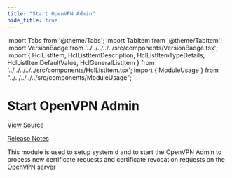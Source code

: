```yaml
---
title: "Start OpenVPN Admin"
hide_title: true
---
```


import Tabs from '@theme/Tabs';
import TabItem from '@theme/TabItem';
import VersionBadge from '../../../../../src/components/VersionBadge.tsx';
import { HclListItem, HclListItemDescription, HclListItemTypeDetails, HclListItemDefaultValue, HclGeneralListItem } from '../../../../../src/components/HclListItem.tsx';
import { ModuleUsage } from "../../../../../src/components/ModuleUsage";

<VersionBadge repoTitle="Open VPN Package Infrastructure Package" version="0.25.0" lastModifiedVersion="0.19.0"/>

# Start OpenVPN Admin

<a href="https://github.com/gruntwork-io/terraform-aws-openvpn/tree/v0.25.0/modules/start-openvpn-admin" className="link-button" title="View the source code for this module in GitHub.">View Source</a>

<a href="https://github.com/gruntwork-io/terraform-aws-openvpn/releases/tag/v0.19.0" className="link-button" title="Release notes for only versions which impacted this module.">Release Notes</a>

This module is used to setup system.d and to start the OpenVPN Admin to process new certificate requests and
certificate revocation requests on the OpenVPN server


<!-- ##DOCS-SOURCER-START
{
  "originalSources": [
    "https://github.com/gruntwork-io/terraform-aws-openvpn/tree/v0.25.0/modules/start-openvpn-admin/readme.md",
    "https://github.com/gruntwork-io/terraform-aws-openvpn/tree/v0.25.0/modules/start-openvpn-admin/variables.tf",
    "https://github.com/gruntwork-io/terraform-aws-openvpn/tree/v0.25.0/modules/start-openvpn-admin/outputs.tf"
  ],
  "sourcePlugin": "module-catalog-api",
  "hash": "2ca3e13c98d458503e118d175e3c4614"
}
##DOCS-SOURCER-END -->
